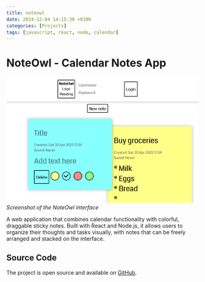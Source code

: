 ```yaml
---
title: noteowl
date: 2024-12-04 14:15:30 +0100
categories: [Projects]
tags: [javascript, react, node, calendar]
---
```


# NoteOwl - Calendar Notes App

![NoteOwl Screenshot](/assets/img/projects/noteowl.png)
_Screenshot of the NoteOwl interface_

A web application that combines calendar functionality with colorful, draggable sticky notes. Built with React and Node.js, it allows users to organize their thoughts and tasks visually, with notes that can be freely arranged and stacked on the interface.

## Source Code

The project is open source and available on [GitHub](https://github.com/cyanidesayonara/noteowl).
